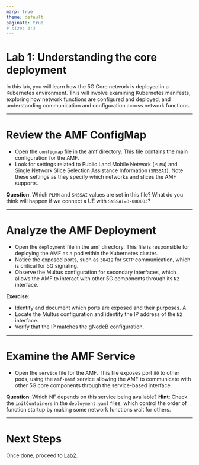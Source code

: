 ```yaml
---
marp: true
theme: default
paginate: true
# size: 4:3
---
```


# Lab 1: Understanding the core deployment

In this lab, you will learn how the 5G Core network is deployed in a Kubernetes environment. This will involve examining Kubernetes manifests, exploring how network functions are configured and deployed, and understanding communication and configuration across network functions.

---

# Review the AMF ConfigMap
- Open the `configmap` file in the amf directory. This file contains the main configuration for the AMF.
- Look for settings related to Public Land Mobile Network (`PLMN`) and Single Network Slice Selection Assistance Information (`SNSSAI`). Note these settings as they specify which networks and slices the AMF supports.

**Question**: Which `PLMN` and `SNSSAI` values are set in this file? What do you think will happen if we connect a UE with `SNSSAI=3-000003`?

---

# Analyze the AMF Deployment
- Open the `deployment` file in the amf directory. This file is responsible for deploying the AMF as a pod within the Kubernetes cluster.
- Notice the exposed ports, such as `38412` for `SCTP` communication, which is critical for 5G signaling.
- Observe the Multus configuration for secondary interfaces, which allows the AMF to interact with other 5G components through its `N2` interface.

**Exercise**: 
- Identify and document which ports are exposed and their purposes. A
- Locate the Multus configuration and identify the IP address of the `N2` interface. 
- Verify that the IP matches the gNodeB configuration.

---

# Examine the AMF Service
- Open the `service` file for the AMF. This file exposes port `80` to other pods, using the `amf-namf` service allowing the AMF to communicate with other 5G core components through the service-based interface.

**Question**: Which NF depends on this service being available?
**Hint**: Check the `initContainers` in the `deployment.yaml` files, which control the order of function startup by making some network functions wait for others.

---
# Next Steps


Once done, proceed to [Lab2](https://niloysh.github.io/open5gs-k8s/labs/lab2/README.pdf).


